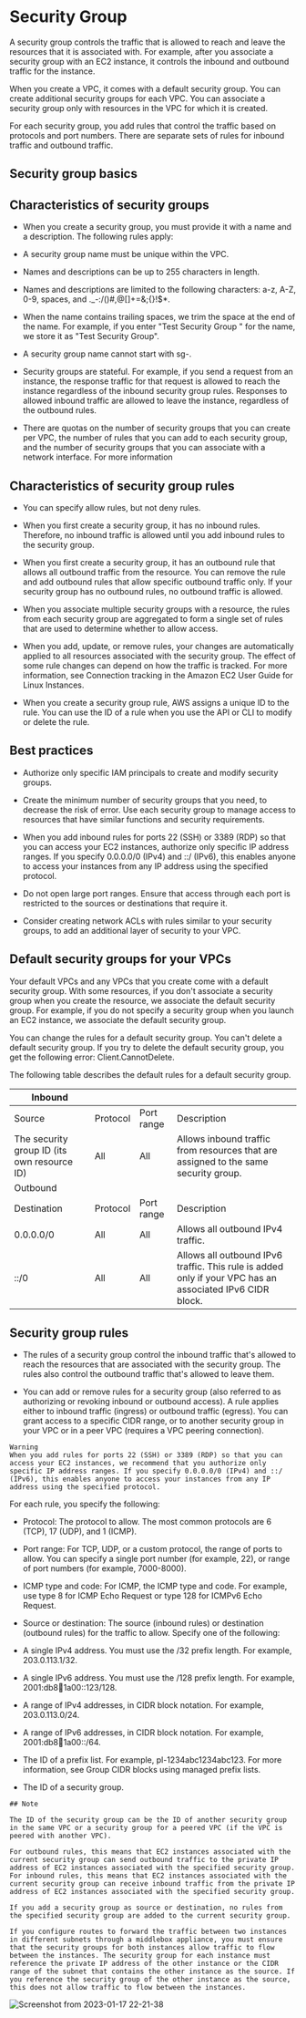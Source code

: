 # Security Group

A security group controls the traffic that is allowed to reach and leave the resources that it is associated with. For example, after you associate a security group with an EC2 instance, it controls the inbound and outbound traffic for the instance.

When you create a VPC, it comes with a default security group. You can create additional security groups for each VPC. You can associate a security group only with resources in the VPC for which it is created.

For each security group, you add rules that control the traffic based on protocols and port numbers. There are separate sets of rules for inbound traffic and outbound traffic.

## Security group basics

## Characteristics of security groups

- When you create a security group, you must provide it with a name and a description. The following rules apply:

- A security group name must be unique within the VPC.

- Names and descriptions can be up to 255 characters in length.

- Names and descriptions are limited to the following characters: a-z, A-Z, 0-9, spaces, and ._-:/()#,@[]+=&;{}!$*.

- When the name contains trailing spaces, we trim the space at the end of the name. For example, if you enter "Test Security Group " for the name, we store it as "Test Security Group".

- A security group name cannot start with sg-.

- Security groups are stateful. For example, if you send a request from an instance, the response traffic for that request is allowed to reach the instance regardless of the inbound security group rules. Responses to allowed inbound traffic are allowed to leave the instance, regardless of the outbound rules.

- There are quotas on the number of security groups that you can create per VPC, the number of rules that you can add to each security group, and the number of security groups that you can associate with a network interface. For more information

## Characteristics of security group rules

- You can specify allow rules, but not deny rules.

- When you first create a security group, it has no inbound rules. Therefore, no inbound traffic is allowed until you add inbound rules to the security group.

- When you first create a security group, it has an outbound rule that allows all outbound traffic from the resource. You can remove the rule and add outbound rules that allow specific outbound traffic only. If your security group has no outbound rules, no outbound traffic is allowed.

- When you associate multiple security groups with a resource, the rules from each security group are aggregated to form a single set of rules that are used to determine whether to allow access.

- When you add, update, or remove rules, your changes are automatically applied to all resources associated with the security group. The effect of some rule changes can depend on how the traffic is tracked. For more information, see Connection tracking in the Amazon EC2 User Guide for Linux Instances.

- When you create a security group rule, AWS assigns a unique ID to the rule. You can use the ID of a rule when you use the API or CLI to modify or delete the rule.

## Best practices

- Authorize only specific IAM principals to create and modify security groups.

- Create the minimum number of security groups that you need, to decrease the risk of error. Use each security group to manage access to resources that have similar functions and security requirements.

- When you add inbound rules for ports 22 (SSH) or 3389 (RDP) so that you can access your EC2 instances, authorize only specific IP address ranges. If you specify 0.0.0.0/0 (IPv4) and ::/ (IPv6), this enables anyone to access your instances from any IP address using the specified protocol.

- Do not open large port ranges. Ensure that access through each port is restricted to the sources or destinations that require it.

- Consider creating network ACLs with rules similar to your security groups, to add an additional layer of security to your VPC.

## Default security groups for your VPCs

Your default VPCs and any VPCs that you create come with a default security group. With some resources, if you don't associate a security group when you create the resource, we associate the default security group. For example, if you do not specify a security group when you launch an EC2 instance, we associate the default security group.

You can change the rules for a default security group. You can't delete a default security group. If you try to delete the default security group, you get the following error: Client.CannotDelete.

The following table describes the default rules for a default security group.

| Inbound ||| |
|--- |--- |--- |--- |
| Source |Protocol  |Port range	 |Description |
|     The security group ID (its own resource ID)   |  All       |   All         |   Allows inbound traffic from resources that are assigned to the same security group.       |
| Outbound | | | 
| Destination |Protocol |Port range |Description |
|  0.0.0.0/0   |    All    |    All      |     Allows all outbound IPv4 traffic.     |
|   ::/0 |  All  | All   | Allows all outbound IPv6 traffic. This rule is added only if your VPC has an associated IPv6 CIDR block.   |

## Security group rules

- The rules of a security group control the inbound traffic that's allowed to reach the resources that are associated with the security group. The rules also control the outbound traffic that's allowed to leave them.

- You can add or remove rules for a security group (also referred to as authorizing or revoking inbound or outbound access). A rule applies either to inbound traffic (ingress) or outbound traffic (egress). You can grant access to a specific CIDR range, or to another security group in your VPC or in a peer VPC (requires a VPC peering connection).

```
Warning
When you add rules for ports 22 (SSH) or 3389 (RDP) so that you can access your EC2 instances, we recommend that you authorize only specific IP address ranges. If you specify 0.0.0.0/0 (IPv4) and ::/ (IPv6), this enables anyone to access your instances from any IP address using the specified protocol.
```

For each rule, you specify the following:

- Protocol: The protocol to allow. The most common protocols are 6 (TCP), 17 (UDP), and 1 (ICMP).

- Port range: For TCP, UDP, or a custom protocol, the range of ports to allow. You can specify a single port number (for example, 22), or range of port numbers (for example, 7000-8000).

- ICMP type and code: For ICMP, the ICMP type and code. For example, use type 8 for ICMP Echo Request or type 128 for ICMPv6 Echo Request.

- Source or destination: The source (inbound rules) or destination (outbound rules) for the traffic to allow. Specify one of the following:

- A single IPv4 address. You must use the /32 prefix length. For example, 203.0.113.1/32.

- A single IPv6 address. You must use the /128 prefix length. For example, 2001:db8:1234:1a00::123/128.

- A range of IPv4 addresses, in CIDR block notation. For example, 203.0.113.0/24.

- A range of IPv6 addresses, in CIDR block notation. For example, 2001:db8:1234:1a00::/64.

- The ID of a prefix list. For example, pl-1234abc1234abc123. For more information, see Group CIDR blocks using managed prefix lists.

- The ID of a security group.
```
## Note

The ID of the security group can be the ID of another security group in the same VPC or a security group for a peered VPC (if the VPC is peered with another VPC).

For outbound rules, this means that EC2 instances associated with the current security group can send outbound traffic to the private IP address of EC2 instances associated with the specified security group. For inbound rules, this means that EC2 instances associated with the current security group can receive inbound traffic from the private IP address of EC2 instances associated with the specified security group.

If you add a security group as source or destination, no rules from the specified security group are added to the current security group.

If you configure routes to forward the traffic between two instances in different subnets through a middlebox appliance, you must ensure that the security groups for both instances allow traffic to flow between the instances. The security group for each instance must reference the private IP address of the other instance or the CIDR range of the subnet that contains the other instance as the source. If you reference the security group of the other instance as the source, this does not allow traffic to flow between the instances.
```
![Screenshot from 2023-01-17 22-21-38](https://user-images.githubusercontent.com/113115756/212961467-14abce76-5adc-48c9-84ae-1972b101f5e0.png)




